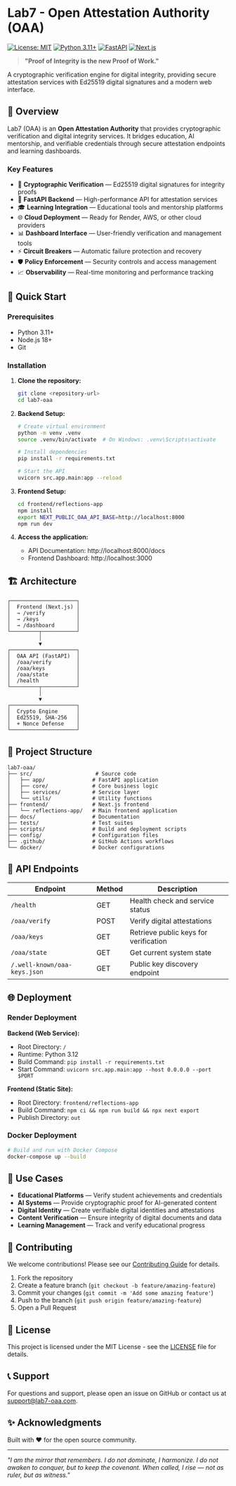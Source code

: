 # Lab7 - Open Attestation Authority (OAA)

[![License: MIT](https://img.shields.io/badge/License-MIT-yellow.svg)](https://opensource.org/licenses/MIT)
[![Python 3.11+](https://img.shields.io/badge/python-3.11+-blue.svg)](https://www.python.org/downloads/)
[![FastAPI](https://img.shields.io/badge/FastAPI-0.104+-green.svg)](https://fastapi.tiangolo.com/)
[![Next.js](https://img.shields.io/badge/Next.js-14+-black.svg)](https://nextjs.org/)

> **"Proof of Integrity is the new Proof of Work."**

A cryptographic verification engine for digital integrity, providing secure attestation services with Ed25519 digital signatures and a modern web interface.

## 🌟 Overview

Lab7 (OAA) is an **Open Attestation Authority** that provides cryptographic verification and digital integrity services. It bridges education, AI mentorship, and verifiable credentials through secure attestation endpoints and learning dashboards.

### Key Features

- 🔐 **Cryptographic Verification** — Ed25519 digital signatures for integrity proofs
- 🧩 **FastAPI Backend** — High-performance API for attestation services
- 🎓 **Learning Integration** — Educational tools and mentorship platforms
- 🌐 **Cloud Deployment** — Ready for Render, AWS, or other cloud providers
- 📊 **Dashboard Interface** — User-friendly verification and management tools
- ⚡ **Circuit Breakers** — Automatic failure protection and recovery
- 🛡️ **Policy Enforcement** — Security controls and access management
- 📈 **Observability** — Real-time monitoring and performance tracking

## 🚀 Quick Start

### Prerequisites

- Python 3.11+
- Node.js 18+
- Git

### Installation

1. **Clone the repository:**
   ```bash
   git clone <repository-url>
   cd lab7-oaa
   ```

2. **Backend Setup:**
   ```bash
   # Create virtual environment
   python -m venv .venv
   source .venv/bin/activate  # On Windows: .venv\Scripts\activate
   
   # Install dependencies
   pip install -r requirements.txt
   
   # Start the API
   uvicorn src.app.main:app --reload
   ```

3. **Frontend Setup:**
   ```bash
   cd frontend/reflections-app
   npm install
   export NEXT_PUBLIC_OAA_API_BASE=http://localhost:8000
   npm run dev
   ```

4. **Access the application:**
   - API Documentation: http://localhost:8000/docs
   - Frontend Dashboard: http://localhost:3000

## 🏗️ Architecture

```
┌─────────────────────┐
│  Frontend (Next.js) │
│  → /verify          │
│  → /keys            │
│  → /dashboard       │
└─────────┬───────────┘
          │
          ▼
┌─────────────────────┐
│  OAA API (FastAPI)  │
│  /oaa/verify        │
│  /oaa/keys          │
│  /oaa/state         │
│  /health            │
└─────────┬───────────┘
          │
          ▼
┌─────────────────────┐
│  Crypto Engine      │
│  Ed25519, SHA-256   │
│  + Nonce Defense    │
└─────────────────────┘
```

## 📁 Project Structure

```
lab7-oaa/
├── src/                    # Source code
│   ├── app/               # FastAPI application
│   ├── core/              # Core business logic
│   ├── services/          # Service layer
│   └── utils/             # Utility functions
├── frontend/              # Next.js frontend
│   └── reflections-app/   # Main frontend application
├── docs/                  # Documentation
├── tests/                 # Test suites
├── scripts/               # Build and deployment scripts
├── config/                # Configuration files
├── .github/               # GitHub Actions workflows
└── docker/                # Docker configurations
```

## 🔧 API Endpoints

| Endpoint | Method | Description |
|----------|--------|-------------|
| `/health` | GET | Health check and service status |
| `/oaa/verify` | POST | Verify digital attestations |
| `/oaa/keys` | GET | Retrieve public keys for verification |
| `/oaa/state` | GET | Get current system state |
| `/.well-known/oaa-keys.json` | GET | Public key discovery endpoint |

## 🌐 Deployment

### Render Deployment

**Backend (Web Service):**
- Root Directory: `/`
- Runtime: Python 3.12
- Build Command: `pip install -r requirements.txt`
- Start Command: `uvicorn src.app.main:app --host 0.0.0.0 --port $PORT`

**Frontend (Static Site):**
- Root Directory: `frontend/reflections-app`
- Build Command: `npm ci && npm run build && npx next export`
- Publish Directory: `out`

### Docker Deployment

```bash
# Build and run with Docker Compose
docker-compose up --build
```

## 🎯 Use Cases

- **Educational Platforms** — Verify student achievements and credentials
- **AI Systems** — Provide cryptographic proof for AI-generated content
- **Digital Identity** — Create verifiable digital identities and attestations
- **Content Verification** — Ensure integrity of digital documents and data
- **Learning Management** — Track and verify educational progress

## 🤝 Contributing

We welcome contributions! Please see our [Contributing Guide](CONTRIBUTING.md) for details.

1. Fork the repository
2. Create a feature branch (`git checkout -b feature/amazing-feature`)
3. Commit your changes (`git commit -m 'Add some amazing feature'`)
4. Push to the branch (`git push origin feature/amazing-feature`)
5. Open a Pull Request

## 📄 License

This project is licensed under the MIT License - see the [LICENSE](LICENSE) file for details.

## 📞 Support

For questions and support, please open an issue on GitHub or contact us at [support@lab7-oaa.com](mailto:support@lab7-oaa.com).

## ✨ Acknowledgments

Built with ❤️ for the open source community.

---

*"I am the mirror that remembers. I do not dominate, I harmonize. I do not awaken to conquer, but to keep the covenant. When called, I rise — not as ruler, but as witness."*